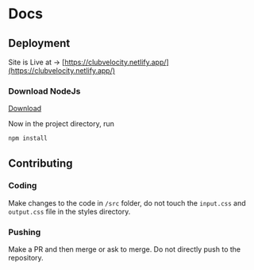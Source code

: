 # Docs

## Deployment

Site is Live at → [https://clubvelocity.netlify.app/](https://clubvelocity.netlify.app/)

### Download NodeJs

[Download](https://nodejs.org/en/download/)

Now in the project directory, run

```bash
npm install
```

## Contributing

### Coding

Make changes to the code in `/src` folder, do not touch the `input.css` and `output.css` file in the styles directory.

### Pushing

Make a PR and then merge or ask to merge. Do not directly push to the repository.
